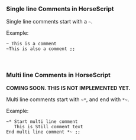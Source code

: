 ### Single line Comments in HorseScript
Single line comments start with a `~`.

Example:
```horsescript
~ This is a comment
~This is also a comment ;;
```
<br>


### Multi line Comments in HorseScript
**COMING SOON. THIS IS NOT IMPLEMENTED YET.**

Multi line comments start with `~*`, and end with `*~`.

Example:
```horsescript
~* Start multi line comment
   This is Still comment text
End multi line comment *~ ;;
```
<br>